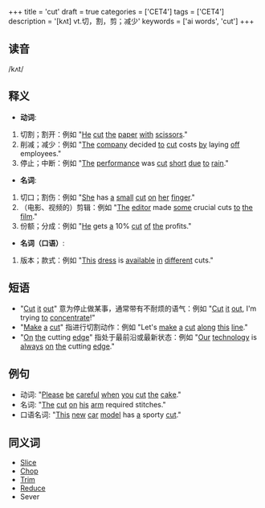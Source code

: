 +++
title = 'cut'
draft = true
categories = ['CET4']
tags = ['CET4']
description = '[kʌt] vt.切，割，剪；减少'
keywords = ['ai words', 'cut']
+++

## 读音
/kʌt/

## 释义
- **动词**:
1. 切割；割开：例如 "[He](/post/he/) [cut](/post/cut/) [the](/post/the/) [paper](/post/paper/) [with](/post/with/) [scissors](/post/scissors/)." 
2. 削减；减少：例如 "[The](/post/the/) [company](/post/company/) decided [to](/post/to/) [cut](/post/cut/) costs [by](/post/by/) laying [off](/post/off/) employees."
3. 停止；中断：例如 "[The](/post/the/) [performance](/post/performance/) was [cut](/post/cut/) [short](/post/short/) [due](/post/due/) [to](/post/to/) [rain](/post/rain/)."

- **名词**:
1. 切口；割伤：例如 "[She](/post/she/) has [a](/post/a/) [small](/post/small/) [cut](/post/cut/) [on](/post/on/) [her](/post/her/) [finger](/post/finger/)."
2. （电影、视频的）剪辑：例如 "[The](/post/the/) [editor](/post/editor/) made [some](/post/some/) crucial cuts [to](/post/to/) [the](/post/the/) [film](/post/film/)."
3. 份额；分成：例如 "[He](/post/he/) gets [a](/post/a/) 10% [cut](/post/cut/) [of](/post/of/) [the](/post/the/) profits."

- **名词（口语）**:
1. 版本；款式：例如 "[This](/post/this/) [dress](/post/dress/) is [available](/post/available/) [in](/post/in/) [different](/post/different/) cuts."

## 短语
- "[Cut](/post/cut/) [it](/post/it/) [out](/post/out/)" 意为停止做某事，通常带有不耐烦的语气：例如 "[Cut](/post/cut/) [it](/post/it/) [out](/post/out/), I'm trying [to](/post/to/) [concentrate](/post/concentrate/)!"
- "[Make](/post/make/) [a](/post/a/) [cut](/post/cut/)" 指进行切割动作：例如 "Let's [make](/post/make/) [a](/post/a/) [cut](/post/cut/) [along](/post/along/) [this](/post/this/) [line](/post/line/)."
- "[On](/post/on/) [the](/post/the/) cutting [edge](/post/edge/)" 指处于最前沿或最新状态：例如 "[Our](/post/our/) [technology](/post/technology/) is [always](/post/always/) [on](/post/on/) [the](/post/the/) cutting [edge](/post/edge/)."

## 例句
- 动词: "[Please](/post/please/) [be](/post/be/) [careful](/post/careful/) [when](/post/when/) [you](/post/you/) [cut](/post/cut/) [the](/post/the/) [cake](/post/cake/)."
- 名词: "[The](/post/the/) [cut](/post/cut/) [on](/post/on/) [his](/post/his/) [arm](/post/arm/) required stitches."
- 口语名词: "[This](/post/this/) [new](/post/new/) [car](/post/car/) [model](/post/model/) has [a](/post/a/) sporty [cut](/post/cut/)."

## 同义词
- [Slice](/post/slice/)
- [Chop](/post/chop/)
- [Trim](/post/trim/)
- [Reduce](/post/reduce/)
- Sever
